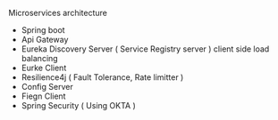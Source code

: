 Microservices architecture
- Spring boot 
- Api Gateway
- Eureka Discovery Server ( Service Registry server ) client side load balancing
- Eurke Client
- Resilience4j ( Fault Tolerance, Rate limitter )
- Config Server
- Fiegn Client
- Spring Security ( Using OKTA )
